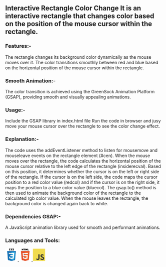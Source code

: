 <h2 align="left" font weight="bold">Interactive Rectangle Color Change It is an interactive rectangle that changes color based on the position of the mouse cursor within the rectangle.</h2> 
<h3 align="left" font weight="bold">Features:- </h3> The rectangle changes its background color dynamically as the mouse moves over it. The color transitions smoothly between red and blue based on the horizontal position of the mouse cursor within the rectangle.
<h3 align="left" font weight="bold">Smooth Animation:- </h3> The color transition is achieved using the GreenSock Animation Platform (GSAP), providing smooth and visually appealing animations. 
<h3 align="left" font weight="bold">Usage:- </h3> Include the GSAP library in index.html file Run the code in browser and jusy move your mouse cursor over the rectangle to see the color change effect. 
<h3 align="left" font weight="bold">Explanation:- </h3> The code uses the addEventListener method to listen for mousemove and mouseleave events on the rectangle element (#cen). When the mouse moves over the rectangle, the code calculates the horizontal position of the mouse cursor relative to the left edge of the rectangle (insiderecval). Based on this position, it determines whether the cursor is on the left or right side of the rectangle. If the cursor is on the left side, the code maps the cursor position to a red color value (redcol) and if the cursor is on the right side, it maps the position to a blue color value (bluecol). The gsap.to() method is then used to animate the background color of the rectangle to the calculated rgb color value. When the mouse leaves the rectangle, the background color is changed again back to white.
<h3 align="left" font weight="bold">Dependencies GSAP:- </h3> A JavaScript animation library used for smooth and performant animations.

<p align="left">
</p>

<h3 align="left">Languages and Tools:</h3>
<p align="left"> <a href="https://www.w3schools.com/css/" target="_blank" rel="noreferrer"> <img src="https://raw.githubusercontent.com/devicons/devicon/master/icons/css3/css3-original-wordmark.svg" alt="css3" width="40" height="40"/> </a> <a href="https://www.w3.org/html/" target="_blank" rel="noreferrer"> <img src="https://raw.githubusercontent.com/devicons/devicon/master/icons/html5/html5-original-wordmark.svg" alt="html5" width="40" height="40"/> </a> <a href="https://developer.mozilla.org/en-US/docs/Web/JavaScript" target="_blank" rel="noreferrer"> <img src="https://raw.githubusercontent.com/devicons/devicon/master/icons/javascript/javascript-original.svg" alt="javascript" width="40" height="40"/> </a> </p>
